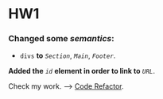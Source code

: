 # HW1

### Changed some _semantics_:

 - `divs` **to** _`Section`_, _`Main`_, _`Footer`_.

 **Added the** _`id`_ **element in order to link to** _`URL`_.
 
 Check my work. --> [Code Refactor](https://duanem33.github.io/Code-Refactor/).

